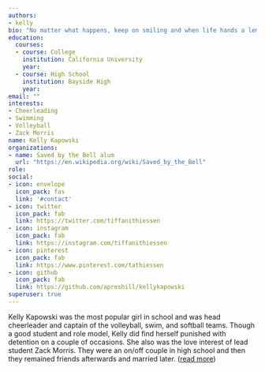 ```yaml
---
authors:
- kelly
bio: "No matter what happens, keep on smiling and when life hands a lemon, make some lemonade."
education:
  courses:
  - course: College
    institution: California University
    year: 
  - course: High School
    institution: Bayside High
    year: 
email: ""
interests:
- Cheerleading
- Swimming
- Volleyball
- Zack Morris
name: Kelly Kapowski
organizations:
- name: Saved by the Bell alum
  url: "https://en.wikipedia.org/wiki/Saved_by_the_Bell"
role: 
social:
- icon: envelope
  icon_pack: fas
  link: '#contact'
- icon: twitter
  icon_pack: fab
  link: https://twitter.com/tiffanithiessen
- icon: instagram
  icon_pack: fab
  link: https://instagram.com/tiffanithiessen
- icon: pinterest
  icon_pack: fab
  link: https://www.pinterest.com/tathiessen
- icon: github
  icon_pack: fab
  link: https://github.com/apreshill/kellykapowski
superuser: true
---
```


Kelly Kapowski was the most popular girl in school and was head cheerleader and captain of the volleyball, swim, and softball teams. Though a good student and role model, Kelly did find herself punished with detention on a couple of occasions. She also was the love interest of lead student Zack Morris. They were an on/off couple in high school and then they remained friends afterwards and married later. ([read more](https://savedbythebell.fandom.com/wiki/Kelly_Kapowski))

